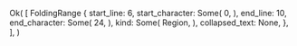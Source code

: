 Ok(
    [
        FoldingRange {
            start_line: 6,
            start_character: Some(
                0,
            ),
            end_line: 10,
            end_character: Some(
                24,
            ),
            kind: Some(
                Region,
            ),
            collapsed_text: None,
        },
    ],
)